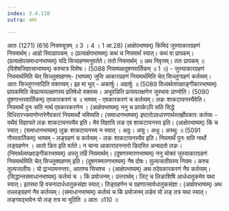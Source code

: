 ```yaml
---
index: 3.4.110
sutra: आतः

---
```

आतः (1271) (616 नियमसूत्रम् ॥ 3 । 4 । 1 आ.28) (आक्षेपभाष्यम्) किमिदं जुस्याकारग्रहणं नियमार्थम्। आहो स्वित्प्रापकम् ॥ (प्रत्याक्षेपभाष्यम्) कथं च नियमार्थं स्यात्। कथं वा प्रापकम्। (प्रत्याक्षेपसमाधानभाष्यम्) यदि सिज्ग्रहणमनुवर्तते। ततो नियमार्थम् ॥ अथ निवृत्तम्। ततः प्रापकम् ॥ (विशेषजिज्ञासाभाष्यम्) कश्चात्र विशेषः। (5088 नियमपक्षदूषणवार्तिकम् ॥ 1 ॥) - जुस्याकारग्रहणं नियमार्थमिति चेत् सिज्लुक्ग्रहणम्- (भाष्यम्) जुसि आकारग्रहणं नियमार्थमिति चेत् सिज्लुग्ग्रहणं कर्तव्यम्। आतः सिज्लुगन्तादिति वक्तव्यम्। इह मा भूत् - अकार्षुः। अहार्षुः ॥ (5089 विध्यर्थत्वपक्षाङ्गीकारभाष्यम्) प्रापकमिति चेत्प्रत्ययलक्षणस्य प्रतिषेधो वक्तव्यः। अभूवन्निति प्रत्ययलक्षणेन जुस्भावः प्राप्नोति। (5090 दूषणान्तरवार्तिकम्) एवकारकरणं च ॥ भाष्यम् -  एवकारकरणं च कर्तव्यम्। लङः शाकटायनस्यैवेति। नियमार्थे पुनः सति नार्थ एवकारकरणेन । (आक्षेपभाष्यम्) ननु च प्रापकेऽपि सति सिद्धे विधिरारभ्यमाणोन्तरेणैवकारं नियमार्थो भविष्यति। (समाधानभाष्यम्) इष्टतोऽवधारणार्थस्तर्ह्रोवकारः कर्तव्यः - यथैवं विज्ञायते लङः शाकटायनस्यैव इति। मैवं विज्ञायि लङ एव शाकटायनस्य इति। (आक्षेपभाष्यम्) किं च स्यात्। (समाधानभाष्यम्) लुङः शाकटायनस्य न स्यात् । अदुः। अयुः। अधुः। अस्थुः ॥ (5091 गौरववार्तिकम्) भाष्यम् - लङ्ग्रहणं च कर्तव्यम् -  लङः शाकटायनस्यैव इति। नियमार्थे पुनः सति नार्थो लङ्ग्रहणेन । आतो ङित इति वर्तते। न चान्य आकारादनन्तरो ङिदस्ति अन्यदतो लङः। (निमार्थत्वपक्षाङ्गीकरभाष्यम्) अस्तु तर्हि नियमार्थम्। (दूषणस्मारणभाष्यम्) ननु चोक्तं जुस्याकारग्रहणं नियमार्थमिति चेत् सिज्लुक्ग्रहणम् इति। (दूषणस्मारणभाष्यम्) नैष दोषः। तुल्यजातीयस्य नियमः। कश्च तुल्यजातीयः। यो द्वाभ्यामनन्तरः, आतश्च सिचश्च । (आक्षेपभाष्यम्) अथ तदेवकारकरणं नैव कर्तव्यम्। (सिद्धान्तसमाधानभाष्यम्) कर्तव्यं च । किं प्रयोजनम्। उत्तरार्थम्। लिट् च लिङाशिषि आर्धधातुकमेव यथा स्यात्। इतरथा हि वचनादार्धधातुकसंज्ञा स्यात्। तिङ्ग्रहणेन च ग्रहणात्सार्वधातुकसंज्ञा। (आक्षेपभाष्यम्) अथ तल्लङ्ग्रहणं नैव कर्तव्यम्। (समाधानभाष्यम्) कर्तव्यं च किं प्रयोजनम् लङेव यो लङ् तत्र यथा स्यात्। लङ्गवद्भावेन यो लङ् तत्र मा भूदिति ॥ आतः ॥110 ॥